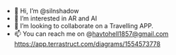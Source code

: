 - 👋 Hi, I’m @silnshadow
- 👀 I’m interested in AR and AI
- 💞️ I’m looking to collaborate on a Travelling APP.
- 📫 You can reach me on @havtohell1857@gmail.com
https://app.terrastruct.com/diagrams/1554573778
<!---
silnshadow/silnshadow is a ✨ special ✨ repository because its `README.md` (this file) appears on your GitHub profile.
You can click the Preview link to take a look at your changes.
--->
